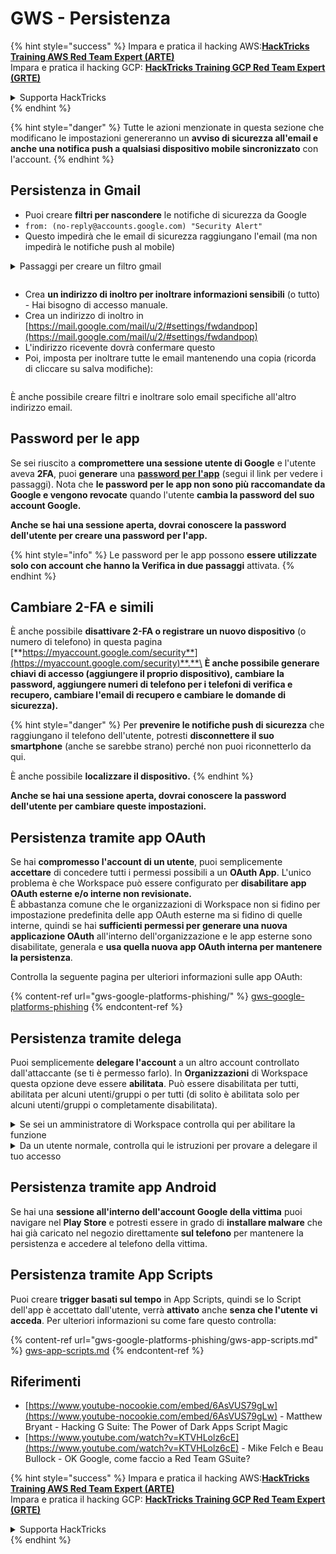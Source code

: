 # GWS - Persistenza

{% hint style="success" %}
Impara e pratica il hacking AWS:<img src="../../.gitbook/assets/image (1) (1) (1).png" alt="" data-size="line">[**HackTricks Training AWS Red Team Expert (ARTE)**](https://training.hacktricks.xyz/courses/arte)<img src="../../.gitbook/assets/image (1) (1) (1).png" alt="" data-size="line">\
Impara e pratica il hacking GCP: <img src="../../.gitbook/assets/image (2).png" alt="" data-size="line">[**HackTricks Training GCP Red Team Expert (GRTE)**<img src="../../.gitbook/assets/image (2).png" alt="" data-size="line">](https://training.hacktricks.xyz/courses/grte)

<details>

<summary>Supporta HackTricks</summary>

* Controlla i [**piani di abbonamento**](https://github.com/sponsors/carlospolop)!
* **Unisciti al** 💬 [**gruppo Discord**](https://discord.gg/hRep4RUj7f) o al [**gruppo telegram**](https://t.me/peass) o **seguici** su **Twitter** 🐦 [**@hacktricks\_live**](https://twitter.com/hacktricks_live)**.**
* **Condividi trucchi di hacking inviando PR ai** [**HackTricks**](https://github.com/carlospolop/hacktricks) e [**HackTricks Cloud**](https://github.com/carlospolop/hacktricks-cloud) repos di github.

</details>
{% endhint %}

{% hint style="danger" %}
Tutte le azioni menzionate in questa sezione che modificano le impostazioni genereranno un **avviso di sicurezza all'email e anche una notifica push a qualsiasi dispositivo mobile sincronizzato** con l'account.
{% endhint %}

## **Persistenza in Gmail**

* Puoi creare **filtri per nascondere** le notifiche di sicurezza da Google
* `from: (no-reply@accounts.google.com) "Security Alert"`
* Questo impedirà che le email di sicurezza raggiungano l'email (ma non impedirà le notifiche push al mobile)

<details>

<summary>Passaggi per creare un filtro gmail</summary>

(Istruzioni da [**qui**](https://support.google.com/mail/answer/6579))

1. Apri [Gmail](https://mail.google.com/).
2. Nella casella di ricerca in alto, fai clic su Mostra opzioni di ricerca ![photos tune](https://lh3.googleusercontent.com/cD6YR_YvqXqNKxrWn2NAWkV6tjJtg8vfvqijKT1_9zVCrl2sAx9jROKhLqiHo2ZDYTE=w36).
3. Inserisci i tuoi criteri di ricerca. Se vuoi controllare che la tua ricerca abbia funzionato correttamente, guarda quali email appaiono facendo clic su **Cerca**.
4. In fondo alla finestra di ricerca, fai clic su **Crea filtro**.
5. Scegli cosa vuoi che faccia il filtro.
6. Fai clic su **Crea filtro**.

Controlla il tuo filtro attuale (per eliminarli) in [https://mail.google.com/mail/u/0/#settings/filters](https://mail.google.com/mail/u/0/#settings/filters)

</details>

<figure><img src="../../.gitbook/assets/image (331).png" alt=""><figcaption></figcaption></figure>

* Crea **un indirizzo di inoltro per inoltrare informazioni sensibili** (o tutto) - Hai bisogno di accesso manuale.
* Crea un indirizzo di inoltro in [https://mail.google.com/mail/u/2/#settings/fwdandpop](https://mail.google.com/mail/u/2/#settings/fwdandpop)
* L'indirizzo ricevente dovrà confermare questo
* Poi, imposta per inoltrare tutte le email mantenendo una copia (ricorda di cliccare su salva modifiche):

<figure><img src="../../.gitbook/assets/image (332).png" alt=""><figcaption></figcaption></figure>

È anche possibile creare filtri e inoltrare solo email specifiche all'altro indirizzo email.

## Password per le app

Se sei riuscito a **compromettere una sessione utente di Google** e l'utente aveva **2FA**, puoi **generare** una [**password per l'app**](https://support.google.com/accounts/answer/185833?hl=en) (segui il link per vedere i passaggi). Nota che **le password per le app non sono più raccomandate da Google e vengono revocate** quando l'utente **cambia la password del suo account Google.**

**Anche se hai una sessione aperta, dovrai conoscere la password dell'utente per creare una password per l'app.**

{% hint style="info" %}
Le password per le app possono **essere utilizzate solo con account che hanno la Verifica in due passaggi** attivata.
{% endhint %}

## Cambiare 2-FA e simili

È anche possibile **disattivare 2-FA o registrare un nuovo dispositivo** (o numero di telefono) in questa pagina [**https://myaccount.google.com/security**](https://myaccount.google.com/security)**.**\
**È anche possibile generare chiavi di accesso (aggiungere il proprio dispositivo), cambiare la password, aggiungere numeri di telefono per i telefoni di verifica e recupero, cambiare l'email di recupero e cambiare le domande di sicurezza).**

{% hint style="danger" %}
Per **prevenire le notifiche push di sicurezza** che raggiungano il telefono dell'utente, potresti **disconnettere il suo smartphone** (anche se sarebbe strano) perché non puoi riconnetterlo da qui.

È anche possibile **localizzare il dispositivo.**
{% endhint %}

**Anche se hai una sessione aperta, dovrai conoscere la password dell'utente per cambiare queste impostazioni.**

## Persistenza tramite app OAuth

Se hai **compromesso l'account di un utente**, puoi semplicemente **accettare** di concedere tutti i permessi possibili a un **OAuth App**. L'unico problema è che Workspace può essere configurato per **disabilitare app OAuth esterne e/o interne non revisionate.**\
È abbastanza comune che le organizzazioni di Workspace non si fidino per impostazione predefinita delle app OAuth esterne ma si fidino di quelle interne, quindi se hai **sufficienti permessi per generare una nuova applicazione OAuth** all'interno dell'organizzazione e le app esterne sono disabilitate, generala e **usa quella nuova app OAuth interna per mantenere la persistenza**.

Controlla la seguente pagina per ulteriori informazioni sulle app OAuth:

{% content-ref url="gws-google-platforms-phishing/" %}
[gws-google-platforms-phishing](gws-google-platforms-phishing/)
{% endcontent-ref %}

## Persistenza tramite delega

Puoi semplicemente **delegare l'account** a un altro account controllato dall'attaccante (se ti è permesso farlo). In **Organizzazioni** di Workspace questa opzione deve essere **abilitata**. Può essere disabilitata per tutti, abilitata per alcuni utenti/gruppi o per tutti (di solito è abilitata solo per alcuni utenti/gruppi o completamente disabilitata).

<details>

<summary>Se sei un amministratore di Workspace controlla qui per abilitare la funzione</summary>

(Informazioni [copiate dalla documentazione](https://support.google.com/a/answer/7223765))

Come amministratore della tua organizzazione (ad esempio, il tuo lavoro o la tua scuola), controlli se gli utenti possono delegare l'accesso al loro account Gmail. Puoi consentire a tutti di avere l'opzione di delegare il proprio account. Oppure, consentire solo a persone in determinati dipartimenti di impostare la delega. Ad esempio, puoi:

* Aggiungere un assistente amministrativo come delegato sul tuo account Gmail in modo che possa leggere e inviare email per tuo conto.
* Aggiungere un gruppo, come il tuo dipartimento vendite, in Gruppi come delegato per dare a tutti accesso a un account Gmail.

Gli utenti possono delegare l'accesso solo a un altro utente nella stessa organizzazione, indipendentemente dal loro dominio o dalla loro unità organizzativa.

#### Limiti e restrizioni della delega

* **Consenti agli utenti di concedere l'accesso alla loro casella di posta a un gruppo Google** opzione: Per utilizzare questa opzione, deve essere abilitata per l'OU dell'account delegato e per l'OU di ciascun membro del gruppo. I membri del gruppo che appartengono a un'OU senza questa opzione abilitata non possono accedere all'account delegato.
* Con un uso tipico, 40 utenti delegati possono accedere a un account Gmail contemporaneamente. Un uso superiore alla media da parte di uno o più delegati potrebbe ridurre questo numero.
* I processi automatizzati che accedono frequentemente a Gmail potrebbero anche ridurre il numero di delegati che possono accedere a un account contemporaneamente. Questi processi includono API o estensioni del browser che accedono frequentemente a Gmail.
* Un singolo account Gmail supporta fino a 1.000 delegati unici. Un gruppo in Gruppi conta come un delegato verso il limite.
* La delega non aumenta i limiti per un account Gmail. Gli account Gmail con utenti delegati hanno i limiti e le politiche standard degli account Gmail. Per dettagli, visita [Limiti e politiche di Gmail](https://support.google.com/a/topic/28609).

#### Passaggio 1: Attiva la delega di Gmail per i tuoi utenti

**Prima di iniziare:** Per applicare l'impostazione a determinati utenti, metti i loro account in un ['unità organizzativa'](https://support.google.com/a/topic/1227584).

1.  [Accedi](https://admin.google.com/) alla tua [console di amministrazione Google](https://support.google.com/a/answer/182076).

Accedi utilizzando un _account amministratore_, non il tuo attuale account CarlosPolop@gmail.com
2. Nella console di amministrazione, vai su Menu ![](https://storage.googleapis.com/support-kms-prod/JxKYG9DqcsormHflJJ8Z8bHuyVI5YheC0lAp)![e poi](https://storage.googleapis.com/support-kms-prod/Th2Tx0uwPMOhsMPn7nRXMUo3vs6J0pto2DTn)![](https://storage.googleapis.com/support-kms-prod/ocGtUSENh4QebLpvZcmLcNRZyaTBcolMRSyl) **App**![e poi](https://storage.googleapis.com/support-kms-prod/Th2Tx0uwPMOhsMPn7nRXMUo3vs6J0pto2DTn)**Google Workspace**![e poi](https://storage.googleapis.com/support-kms-prod/Th2Tx0uwPMOhsMPn7nRXMUo3vs6J0pto2DTn)**Gmail**![e poi](https://storage.googleapis.com/support-kms-prod/Th2Tx0uwPMOhsMPn7nRXMUo3vs6J0pto2DTn)**Impostazioni utente**.
3. Per applicare l'impostazione a tutti, lascia selezionata l'unità organizzativa principale. Altrimenti, seleziona un'unità organizzativa secondaria [organizzativa](https://support.google.com/a/topic/1227584).
4. Fai clic su **Delega email**.
5. Seleziona la casella **Consenti agli utenti di delegare l'accesso alla loro casella di posta ad altri utenti nel dominio**.
6. (Facoltativo) Per consentire agli utenti di specificare quali informazioni del mittente sono incluse nei messaggi delegati inviati dal loro account, seleziona la casella **Consenti agli utenti di personalizzare questa impostazione**.
7. Seleziona un'opzione per le informazioni del mittente predefinite incluse nei messaggi inviati dai delegati:
* **Mostra il proprietario dell'account e il delegato che ha inviato l'email**—I messaggi includono gli indirizzi email del proprietario dell'account Gmail e del delegato.
* **Mostra solo il proprietario dell'account**—I messaggi includono solo l'indirizzo email del proprietario dell'account Gmail. L'indirizzo email del delegato non è incluso.
8. (Facoltativo) Per consentire agli utenti di aggiungere un gruppo in Gruppi come delegato, seleziona la casella **Consenti agli utenti di concedere l'accesso alla loro casella di posta a un gruppo Google**.
9. Fai clic su **Salva**. Se hai configurato un'unità organizzativa secondaria, potresti essere in grado di **Eredita** o **Sovrascrivi** le impostazioni di un'unità organizzativa principale.
10. (Facoltativo) Per attivare la delega di Gmail per altre unità organizzative, ripeti i passaggi 3–9.

Le modifiche possono richiedere fino a 24 ore, ma di solito avvengono più rapidamente. [Scopri di più](https://support.google.com/a/answer/7514107)

#### Passaggio 2: Fai impostare agli utenti i delegati per i loro account

Dopo aver attivato la delega, i tuoi utenti vanno nelle impostazioni di Gmail per assegnare i delegati. I delegati possono quindi leggere, inviare e ricevere messaggi per conto dell'utente.

Per dettagli, indirizza gli utenti a [Delegare e collaborare via email](https://support.google.com/a/users/answer/138350).

</details>

<details>

<summary>Da un utente normale, controlla qui le istruzioni per provare a delegare il tuo accesso</summary>

(Info copiate [**dalla documentazione**](https://support.google.com/mail/answer/138350))

Puoi aggiungere fino a 10 delegati.

Se stai utilizzando Gmail tramite il tuo lavoro, scuola o altra organizzazione:

* Puoi aggiungere fino a 1000 delegati all'interno della tua organizzazione.
* Con un uso tipico, 40 delegati possono accedere a un account Gmail contemporaneamente.
* Se utilizzi processi automatizzati, come API o estensioni del browser, alcuni delegati possono accedere a un account Gmail contemporaneamente.

1. Sul tuo computer, apri [Gmail](https://mail.google.com/). Non puoi aggiungere delegati dall'app Gmail.
2. In alto a destra, fai clic su Impostazioni ![Settings](https://lh3.googleusercontent.com/p3J-ZSPOLtuBBR_ofWTFDfdgAYQgi8mR5c76ie8XQ2wjegk7-yyU5zdRVHKybQgUlQ=w36-h36) ![e poi](https://lh3.googleusercontent.com/3_l97rr0GvhSP2XV5OoCkV2ZDTIisAOczrSdzNCBxhIKWrjXjHucxNwocghoUa39gw=w36-h36) **Vedi tutte le impostazioni**.
3. Fai clic sulla scheda **Account e importazione** o **Account**.
4. Nella sezione "Concedi accesso al tuo account", fai clic su **Aggiungi un altro account**. Se stai utilizzando Gmail tramite il tuo lavoro o scuola, la tua organizzazione potrebbe limitare la delega email. Se non vedi questa impostazione, contatta il tuo amministratore.
* Se non vedi Concedi accesso al tuo account, allora è limitato.
5.  Inserisci l'indirizzo email della persona che desideri aggiungere. Se stai utilizzando Gmail tramite il tuo lavoro, scuola o altra organizzazione, e il tuo amministratore lo consente, puoi inserire l'indirizzo email di un gruppo. Questo gruppo deve avere lo stesso dominio della tua organizzazione. I membri esterni del gruppo sono negati l'accesso alla delega.\
\
**Importante:** Se l'account che delegi è un nuovo account o la password è stata reimpostata, l'amministratore deve disattivare il requisito di cambiare la password quando accedi per la prima volta.

* [Scopri come un amministratore può creare un utente](https://support.google.com/a/answer/33310).
* [Scopri come un amministratore può reimpostare le password](https://support.google.com/a/answer/33319).

6\. Fai clic su **Passaggio successivo** ![e poi](https://lh3.googleusercontent.com/QbWcYKta5vh_4-OgUeFmK-JOB0YgLLoGh69P478nE6mKdfpWQniiBabjF7FVoCVXI0g=h36) **Invia email per concedere accesso**.

La persona che hai aggiunto riceverà un'email chiedendo di confermare. L'invito scade dopo una settimana.

Se hai aggiunto un gruppo, tutti i membri del gruppo diventeranno delegati senza dover confermare.

Nota: Potrebbe richiedere fino a 24 ore affinché la delega inizi a prendere effetto.

</details>

## Persistenza tramite app Android

Se hai una **sessione all'interno dell'account Google della vittima** puoi navigare nel **Play Store** e potresti essere in grado di **installare malware** che hai già caricato nel negozio direttamente **sul telefono** per mantenere la persistenza e accedere al telefono della vittima.

## **Persistenza tramite** App Scripts

Puoi creare **trigger basati sul tempo** in App Scripts, quindi se lo Script dell'app è accettato dall'utente, verrà **attivato** anche **senza che l'utente vi acceda**. Per ulteriori informazioni su come fare questo controlla:

{% content-ref url="gws-google-platforms-phishing/gws-app-scripts.md" %}
[gws-app-scripts.md](gws-google-platforms-phishing/gws-app-scripts.md)
{% endcontent-ref %}

## Riferimenti

* [https://www.youtube-nocookie.com/embed/6AsVUS79gLw](https://www.youtube-nocookie.com/embed/6AsVUS79gLw) - Matthew Bryant - Hacking G Suite: The Power of Dark Apps Script Magic
* [https://www.youtube.com/watch?v=KTVHLolz6cE](https://www.youtube.com/watch?v=KTVHLolz6cE) - Mike Felch e Beau Bullock - OK Google, come faccio a Red Team GSuite?

{% hint style="success" %}
Impara e pratica il hacking AWS:<img src="../../.gitbook/assets/image (1) (1) (1).png" alt="" data-size="line">[**HackTricks Training AWS Red Team Expert (ARTE)**](https://training.hacktricks.xyz/courses/arte)<img src="../../.gitbook/assets/image (1) (1) (1).png" alt="" data-size="line">\
Impara e pratica il hacking GCP: <img src="../../.gitbook/assets/image (2).png" alt="" data-size="line">[**HackTricks Training GCP Red Team Expert (GRTE)**<img src="../../.gitbook/assets/image (2).png" alt="" data-size="line">](https://training.hacktricks.xyz/courses/grte)

<details>

<summary>Supporta HackTricks</summary>

* Controlla i [**piani di abbonamento**](https://github.com/sponsors/carlospolop)!
* **Unisciti al** 💬 [**gruppo Discord**](https://discord.gg/hRep4RUj7f) o al [**gruppo telegram**](https://t.me/peass) o **seguici** su **Twitter** 🐦 [**@hacktricks\_live**](https://twitter.com/hacktricks_live)**.**
* **Condividi trucchi di hacking inviando PR ai** [**HackTricks**](https://github.com/carlospolop/hacktricks) e [**HackTricks Cloud**](https://github.com/carlospolop/hacktricks-cloud) repos di github.

</details>
{% endhint %}
